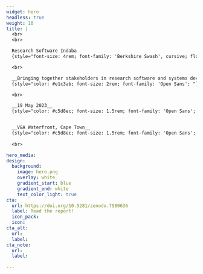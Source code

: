 ```yaml
---
widget: hero
headless: true
weight: 10
title: |
  <br>
  <br>

  Research Software Indaba 
  {style="font-size: 4rem; font-family: 'Berkshire Swash', cursive; float: center; "} 

  <br>

  __Bringing together stakeholders in research software and systems development__
  {style="color: #e1c3ab; font-size: 2rem; font-family: 'Open Sans'; "} 

  <br>

  __19 May 2023__
  {style="color: #c5d8ec; font-size: 1.5rem; font-family: 'Open Sans';  "} 


  __V&A Waterfront, Cape Town__
  {style="color: #c5d8ec; font-size: 1.5rem; font-family: 'Open Sans';  "} 
  
  <br>

hero_media: 
design:
  background:
    image: hero.png
    overlay: white
    gradient_start: blue
    gradient_end: white
    text_color_light: true
cta:
  url: https://doi.org/10.5281/zenodo.7980636
  label: Read the report!
  icon_pack: 
  icon: 
cta_alt:
  url: 
  label: 
cta_note:
  url:
  label: 
    
---
```



